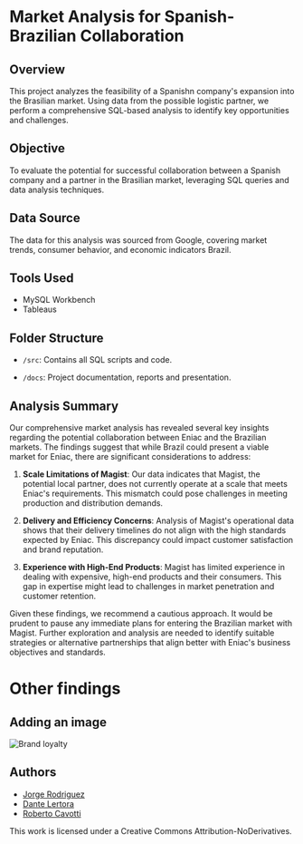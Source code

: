 # Market Analysis for Spanish-Brazilian Collaboration

## Overview

This project analyzes the feasibility of a Spanishn company's expansion into the Brasilian market. Using data from the possible logistic partner, we perform a comprehensive SQL-based analysis to identify key opportunities and challenges.

## Objective

To evaluate the potential for successful collaboration between a Spanish company and a partner in the Brasilian market, leveraging SQL queries and data analysis techniques.

## Data Source

The data for this analysis was sourced from Google, covering market trends, consumer behavior, and economic indicators  Brazil.
## Tools Used

- MySQL Workbench
- Tableaus

## Folder Structure

- `/src`: Contains all SQL scripts and code.

- `/docs`: Project documentation, reports and presentation.


## Analysis Summary

Our comprehensive market analysis has revealed several key insights regarding the potential collaboration between Eniac and the Brazilian markets. The findings suggest that while Brazil could present a viable market for Eniac, there are significant considerations to address:

1. **Scale Limitations of Magist**: Our data indicates that Magist, the potential local partner, does not currently operate at a scale that meets Eniac's requirements. This mismatch could pose challenges in meeting production and distribution demands.

2. **Delivery and Efficiency Concerns**: Analysis of Magist's operational data shows that their delivery timelines do not align with the high standards expected by Eniac. This discrepancy could impact customer satisfaction and brand reputation.

3. **Experience with High-End Products**: Magist has limited experience in dealing with expensive, high-end products and their consumers. This gap in expertise might lead to challenges in market penetration and customer retention.

Given these findings, we recommend a cautious approach. It would be prudent to pause any immediate plans for entering the Brazilian market with Magist. Further exploration and analysis are needed to identify suitable strategies or alternative partnerships that align better with Eniac's business objectives and standards.

# Other findings

## Adding an image

![Brand loyalty](https://images.pexels.com/photos/674010/pexels-photo-674010.jpeg?auto=compress&cs=tinysrgb&w=1260&h=750&dpr=1)

## Authors

- [Jorge Rodriguez](https://github.com/DrJorgeRodriguez)
- [Dante Lertora](https://github.com/Dantelertora)
- [Roberto Cavotti](https://github.com/RobertoCavotti)


This work is licensed under a Creative Commons Attribution-NoDerivatives.
